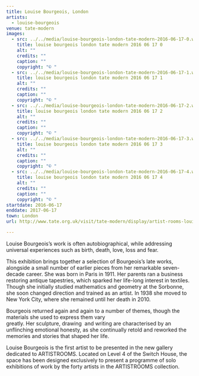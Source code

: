 ```yaml
---
title: Louise Bourgeois, London
artists:
  - louise-bourgeois
venue: tate-modern
images:
  - src: ../../media/louise-bourgeois-london-tate-modern-2016-06-17-0.webp
    title: louise bourgeois london tate modern 2016 06 17 0
    alt: ""
    credits: ""
    caption: ""
    copyright: "© "
  - src: ../../media/louise-bourgeois-london-tate-modern-2016-06-17-1.webp
    title: louise bourgeois london tate modern 2016 06 17 1
    alt: ""
    credits: ""
    caption: ""
    copyright: "© "
  - src: ../../media/louise-bourgeois-london-tate-modern-2016-06-17-2.webp
    title: louise bourgeois london tate modern 2016 06 17 2
    alt: ""
    credits: ""
    caption: ""
    copyright: "© "
  - src: ../../media/louise-bourgeois-london-tate-modern-2016-06-17-3.webp
    title: louise bourgeois london tate modern 2016 06 17 3
    alt: ""
    credits: ""
    caption: ""
    copyright: "© "
  - src: ../../media/louise-bourgeois-london-tate-modern-2016-06-17-4.webp
    title: louise bourgeois london tate modern 2016 06 17 4
    alt: ""
    credits: ""
    caption: ""
    copyright: "© "
startdate: 2016-06-17
enddate: 2017-06-17
town: London
url: http://www.tate.org.uk/visit/tate-modern/display/artist-rooms-louise-bourgeois

---
```


Louise Bourgeois’s work is often autobiographical, while addressing universal experiences such as birth, death, love, loss and fear.

This exhibition brings together a selection of Bourgeois’s late works, alongside a small number of earlier pieces from her remarkable seven-decade career. She was born in Paris in 1911. Her parents ran a business restoring antique tapestries, which sparked her life-long interest in textiles. Though she initially studied mathematics and geometry at the Sorbonne, she soon changed direction and trained as an artist. In 1938 she moved to New York City, where she remained until her death in 2010.

Bourgeois returned again and again to a number of themes, though the materials she used to express them vary greatly. Her sculpture, drawing  and writing are characterised by an unflinching emotional honesty, as she continually retold and reworked the memories and stories that shaped her life.



Louise Bourgeois is the first artist to be presented in the new gallery dedicated to ARTISTROOMS. Located on Level 4 of the Switch House, the space has been designed exclusively to present a programme of solo exhibitions of work by the forty artists in the ARTISTROOMS collection.